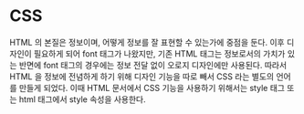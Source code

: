 # CSS
HTML 의 본질은 정보이며, 어떻게 정보를 잘 표현할 수 있는가에 중점을 둔다.
이후 디자인이 필요하게 되어 font 태그가 나왔지만, 기존 HTML 태그는 정보로서의 가치가 있는 반면에
font 태그의 경우에는 정보 전달 없이 오로지 디자인에만 사용된다.
따라서 HTML 을 정보에 전념하게 하기 위해 디자인 기능을 따로 빼서 CSS 라는 별도의 언어를 만들게 되었다.
이때 HTML 문서에서 CSS 기능을 사용하기 위해서는 style 태그 또는 html 태그에서 style 속성을 사용한다.
